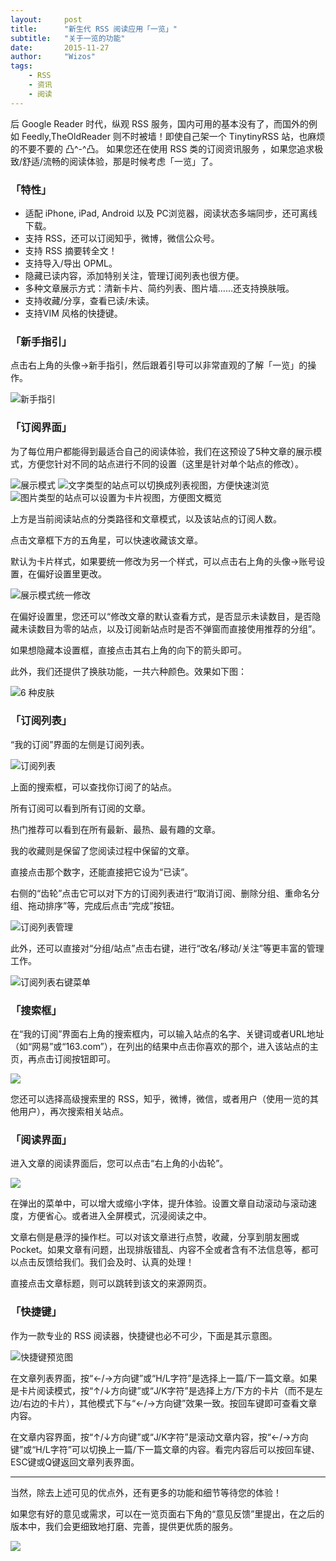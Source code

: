 ```yaml
---
layout:     post
title:      "新生代 RSS 阅读应用「一览」"
subtitle:   "关于一览的功能"
date:       2015-11-27
author:     "Wizos"
tags:
    - RSS
    - 资讯
    - 阅读
---
```



后 Google Reader 时代，纵观 RSS 服务，国内可用的基本没有了，而国外的例如 Feedly,TheOldReader 则不时被墙！即使自己架一个 TinytinyRSS 站，也麻烦的不要不要的 凸^-^凸。
如果您还在使用 RSS 类的订阅资讯服务 ，如果您追求极致/舒适/流畅的阅读体验，那是时候考虑「一览」了。


### 「特性」

> 
* 适配 iPhone, iPad, Android 以及 PC浏览器，阅读状态多端同步，还可离线下载。
* 支持 RSS，还可以订阅知乎，微博，微信公众号。
* 支持 RSS 摘要转全文！
* 支持导入/导出 OPML。
* 隐藏已读内容，添加特别关注，管理订阅列表也很方便。
* 多种文章展示方式：清新卡片、简约列表、图片墙……还支持换肤哦。
* 支持收藏/分享，查看已读/未读。
* 支持VIM 风格的快捷键。


### 「新手指引」
点击右上角的头像→新手指引，然后跟着引导可以非常直观的了解「一览」的操作。

![新手指引](/img/1-about-me/guide.png)

### 「订阅界面」
为了每位用户都能得到最适合自己的阅读体验，我们在这预设了5种文章的展示模式，方便您针对不同的站点进行不同的设置（这里是针对单个站点的修改）。

![展示模式](/img/1-about-me/show-type.png)
![文字类型的站点可以切换成列表视图，方便快速浏览](/img/1-about-me/show-list.png)
![图片类型的站点可以设置为卡片视图，方便图文概览](/img/1-about-me/show-maga.png)

上方是当前阅读站点的分类路径和文章模式，以及该站点的订阅人数。

点击文章框下方的五角星，可以快速收藏该文章。

默认为卡片样式，如果要统一修改为另一个样式，可以点击右上角的头像→账号设置，在偏好设置里更改。

![展示模式统一修改](/img/1-about-me/show-set.png)

在偏好设置里，您还可以“修改文章的默认查看方式，是否显示未读数目，是否隐藏未读数目为零的站点，以及订阅新站点时是否不弹窗而直接使用推荐的分组”。

如果想隐藏本设置框，直接点击其右上角的向下的箭头即可。

此外，我们还提供了换肤功能，一共六种颜色。效果如下图：

![6 种皮肤](/img/1-about-me/theme.png)

### 「订阅列表」
“我的订阅”界面的左侧是订阅列表。

![订阅列表](/img/1-about-me/list-sub.png)

上面的搜索框，可以查找你订阅了的站点。

所有订阅可以看到所有订阅的文章。

热门推荐可以看到在所有最新、最热、最有趣的文章。

我的收藏则是保留了您阅读过程中保留的文章。

直接点击那个数字，还能直接把它设为“已读”。

右侧的“齿轮”点击它可以对下方的订阅列表进行“取消订阅、删除分组、重命名分组、拖动排序”等，完成后点击“完成”按钮。

![订阅列表管理](/img/1-about-me/list-sub-mana.png)

此外，还可以直接对“分组/站点”点击右键，进行“改名/移动/关注”等更丰富的管理工作。

![订阅列表右键菜单](/img/1-about-me/list-sub-righthand.png)

### 「搜索框」
在“我的订阅”界面右上角的搜索框内，可以输入站点的名字、关键词或者URL地址（如“网易”或“163.com”），在列出的结果中点击你喜欢的那个，进入该站点的主页，再点击订阅按钮即可。

![](/img/1-about-me/search.png)

您还可以选择高级搜索里的 RSS，知乎，微博，微信，或者用户（使用一览的其他用户），再次搜索相关站点。
### 「阅读界面」
进入文章的阅读界面后，您可以点击“右上角的小齿轮”。

![](/img/1-about-me/post(list).png)

在弹出的菜单中，可以增大或缩小字体，提升体验。设置文章自动滚动与滚动速度，方便省心。或者进入全屏模式，沉浸阅读之中。

文章右侧是悬浮的操作栏。可以对该文章进行点赞，收藏，分享到朋友圈或 Pocket。如果文章有问题，出现排版错乱、内容不全或者含有不法信息等，都可以点击反馈给我们。我们会及时、认真的处理！

直接点击文章标题，则可以跳转到该文的来源网页。

### 「快捷键」
作为一款专业的 RSS 阅读器，快捷键也必不可少，下面是其示意图。

![快捷键预览图](/img/1-about-me/hotkey.png)

在文章列表界面，按“←/→方向键”或“H/L字符”是选择上一篇/下一篇文章。如果是卡片阅读模式，按“↑/↓方向键”或“J/K字符”是选择上方/下方的卡片（而不是左边/右边的卡片），其他模式下与“←/→方向键”效果一致。按回车键即可查看文章内容。

在文章内容界面，按“↑/↓方向键”或“J/K字符”是滚动文章内容，按“←/→方向键”或“H/L字符”可以切换上一篇/下一篇文章的内容。看完内容后可以按回车键、ESC键或Q键返回文章列表界面。

---
当然，除去上述可见的优点外，还有更多的功能和细节等待您的体验！

如果您有好的意见或需求，可以在一览页面右下角的“意见反馈”里提出，在之后的版本中，我们会更细致地打磨、完善，提供更优质的服务。

![](/img/1-about-me/look.png)

